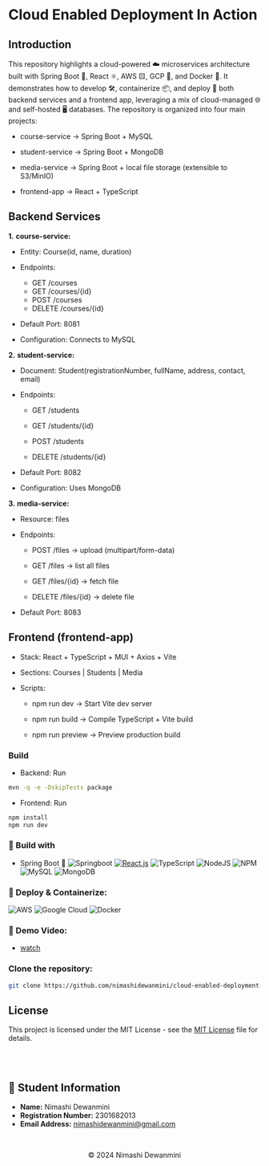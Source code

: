 
# Cloud Enabled Deployment In Action

## Introduction
This repository highlights a cloud-powered ☁️ microservices architecture built with Spring Boot 🍃, React ⚛️, AWS 🟨, GCP 🔵, and Docker 🐳. It demonstrates how to develop 🛠️, containerize 📦, and deploy 🚢 both backend services and a frontend app, leveraging a mix of cloud-managed 🌐 and self-hosted 🖥️ databases.
The repository is organized into four main projects:

- course-service → Spring Boot + MySQL

- student-service → Spring Boot + MongoDB

- media-service → Spring Boot + local file storage (extensible to S3/MinIO)

- frontend-app → React + TypeScript


## Backend Services

**1.** **course-service:**

- Entity: Course(id, name, duration)
- Endpoints:

  - GET /courses
  - GET /courses/{id}
  - POST /courses
  - DELETE /courses/{id}

- Default Port: 8081

- Configuration: Connects to MySQL

**2.** **student-service:**

- Document: Student(registrationNumber, fullName, address, contact, email)

- Endpoints:

  - GET /students

  - GET /students/{id}

  -  POST /students

  -  DELETE /students/{id}

- Default Port: 8082

- Configuration: Uses MongoDB

**3.** **media-service:**

- Resource: files

- Endpoints:

  - POST /files → upload (multipart/form-data)

  - GET /files → list all files

  - GET /files/{id} → fetch file

  - DELETE /files/{id} → delete file

- Default Port: 8083

## Frontend (frontend-app)

- Stack: React + TypeScript + MUI + Axios + Vite

- Sections: Courses | Students | Media

- Scripts:

  - npm run dev → Start Vite dev server

  -  npm run build → Compile TypeScript + Vite build

  - npm run preview → Preview production build


### Build

- Backend: Run
```bash
mvn -q -e -DskipTests package

``` 
- Frontend: Run
```bash
npm install
npm run dev

``` 
### 📌 Build with

- Spring Boot 🍃
![Springboot](https://img.shields.io/badge/Spring_Boot-6DB33F?style=for-the-badge&logo=spring-boot&logoColor=white)
[![React.js](https://img.shields.io/badge/React-000000?style=for-the-badge&logo=react&logoColor=61DAFB)](https://react.dev/)
![TypeScript](https://img.shields.io/badge/TypeScript-007ACC?style=for-the-badge&logo=typescript&logoColor=white)
![NodeJS](https://img.shields.io/badge/node.js-6DA55F?style=for-the-badge&logo=node.js&logoColor=white)
![NPM](https://img.shields.io/badge/NPM-%23000000.svg?style=for-the-badge&logo=npm&logoColor=white)
![MySQL](	https://img.shields.io/badge/MySQL-005C84?style=for-the-badge&logo=mysql&logoColor=white)
![MongoDB](https://img.shields.io/badge/MongoDB-%234ea94b.svg?style=for-the-badge&logo=mongodb&logoColor=white)

### 📌 Deploy & Containerize:

![AWS](https://img.shields.io/badge/AWS-000000?style=for-the-badge&logo=amazonaws&logoColor=FF9900)
![Google Cloud](https://img.shields.io/badge/Google_Cloud-4285F4?style=for-the-badge&logo=google-cloud&logoColor=white)
![Docker](https://img.shields.io/badge/Docker-2CA5E0?style=for-the-badge&logo=docker&logoColor=white)

### 📌 Demo Video:

- [watch](https://drive.google.com/file/d/10uWht31Oq65muZlBGeDhiayspYlo1HLW/view?usp=sharing)


### Clone the repository:

```bash
git clone https://github.com/nimashidewanmini/cloud-enabled-deployment-in-action-with-aws.git
```  



## License
This project is licensed under the MIT License - see the [MIT License](LICENSE) file for details.

<br>

<br>

## 📄 Student Information

- **Name:** Nimashi Dewanmini
- **Registration Number:** 2301682013
- **Email Address:** nimashidewanmini@gmail.com

<br>


<p align="center">
  &copy; 2024 Nimashi Dewanmini
</p>
